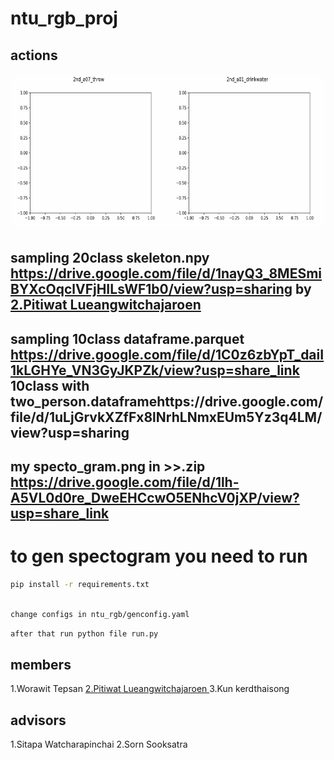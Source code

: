 # ntu_rgb_proj

## actions
<img src="https://github.com/Augustus2011/ntu_rgb_proj/blob/v2/ex_animation/2nd_a07_throw.gif" width="250" height="250"/>
<img src="https://github.com/Augustus2011/ntu_rgb_proj/blob/v2/ex_animation/2nd_a01_drinkwater.gif" width="250" height="250"/>

## sampling 20class skeleton.npy https://drive.google.com/file/d/1nayQ3_8MESmiBYXcOqclVFjHILsWF1b0/view?usp=sharing by <a href='https://github.com/PitiwatL'> 2.Pitiwat Lueangwitchajaroen <a/>
## sampling 10class dataframe.parquet https://drive.google.com/file/d/1C0z6zbYpT_daiI1kLGHYe_VN3GyJKPZk/view?usp=share_link 10class with two_person.dataframehttps://drive.google.com/file/d/1uLjGrvkXZfFx8lNrhLNmxEUm5Yz3q4LM/view?usp=sharing

## my specto_gram.png in >>.zip https://drive.google.com/file/d/1lh-A5VL0d0re_DweEHCcwO5ENhcV0jXP/view?usp=share_link

# to gen spectogram you need to run

```bash
pip install -r requirements.txt
```


```bash

change configs in ntu_rgb/genconfig.yaml


```

```bash
after that run python file run.py
```


## members
1.Worawit Tepsan
<a href='https://github.com/PitiwatL'> 2.Pitiwat Lueangwitchajaroen <a/>
3.Kun kerdthaisong

## advisors
1.Sitapa Watcharapinchai
2.Sorn Sooksatra
